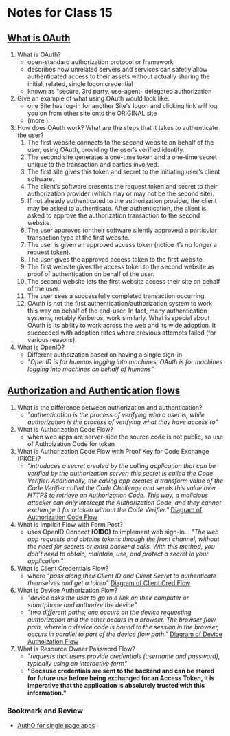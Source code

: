 # Notes for Class 15

## [What is OAuth](https://www.csoonline.com/article/3216404/what-is-oauth-how-the-open-authorization-framework-works.html)

1. What is OAuth?
    * open-standard authorization protocol or framework
    * describes how unrelated servers and services can safetly allow authenticated access to their assets without actually sharing the initial, related, single logon credential
    * known as "secure, 3rd party, use-agent- delegated authorization
2. Give an example of what using OAuth would look like.
    * one Site has log-in for another Site's logon and clicking link will log you on from other site onto the ORIGINAL site
    * (more )
3. How does OAuth work? What are the steps that it takes to authenticate the user?
    1. The first website connects to the second website on behalf of the user, using OAuth, providing the user’s verified identity.
    2. The second site generates a one-time token and a one-time secret unique to the transaction and parties involved.
    3. The first site gives this token and secret to the initiating user’s client software.
    4. The client’s software presents the request token and secret to their authorization provider (which may or may not be the second site).
    5. If not already authenticated to the authorization provider, the client may be asked to authenticate. After authentication, the client is asked to approve the authorization transaction to the second website.
    6. The user approves (or their software silently approves) a particular transaction type at the first website.
    7. The user is given an approved access token (notice it’s no longer a request token).
    8. The user gives the approved access token to the first website.
    9. The first website gives the access token to the second website as proof of authentication on behalf of the user.
    10. The second website lets the first website access their site on behalf of the user.
    11. The user sees a successfully completed transaction occurring.
    12. OAuth is not the first authentication/authorization system to work this way on behalf of the end-user. In fact, many authentication systems, notably Kerberos, work similarly. What is special about OAuth is its ability to work across the web and its wide adoption. It succeeded with adoption rates where previous attempts failed (for various reasons).
4. What is OpenID?
    * Different authoization based on having a single sign-in
    * *"OpenID is for humans logging into machines, OAuth is for machines logging into machines on behalf of humans"*

## [Authorization and Authentication flows](https://auth0.com/docs/flows)

1. What is the difference between authorization and authentication?
    * *"authentication is the process of verifying who a user is, while authorization is the process of verifying what they have access to"*
2. What is Authorization Code Flow?
    * when web apps are server-side the source code is not public, so use of Authoization Code for token
3. What is Authorization Code Flow with Proof Key for Code Exchange (PKCE)?
    * *"introduces a secret created by the calling application that can be verified by the authorization server; this secret is called the Code Verifier. Additionally, the calling app creates a transform value of the Code Verifier called the Code Challenge and sends this value over HTTPS to retrieve an Authorization Code. This way, a malicious attacker can only intercept the Authorization Code, and they cannot exchange it for a token without the Code Verifier."* [Diagram of Authorization Code Flow](../img/auth-sequence-auth-code-pkce.png)
4. What is Implicit Flow with Form Post?
    * uses OpenID Connect **(OIDC)** to implement web sign-in... *"The web app requests and obtains tokens through the front channel, without the need for secrets or extra backend calls. With this method, you don’t need to obtain, maintain, use, and protect a secret in your application."*
5. What is Client Credentials Flow?
    * where *"pass along their Client ID and Client Secret to authenticate themselves and get a token"* [Diagram of Client Cred Flow](../img/Client%20Credentials%20Flow.png)
6. What is Device Authorization Flow?
    * *"device asks the user to go to a link on their computer or smartphone and authorize the device*"
    * *"two different paths; one occurs on the device requesting authorization and the other occurs in a browser. The browser flow path, wherein a device code is bound to the session in the browser, occurs in parallel to part of the device flow path."* [Diagram of Device Authoization Flow](../img/auth-sequence-device-auth.png)
7. What is Resource Owner Password Flow?
    * *"requests that users provide credentials (username and password), typically using an interactive form"*
    * **"Because credentials are sent to the backend and can be stored for future use before being exchanged for an Access Token, it is imperative that the application is absolutely trusted with this information."**

### Bookmark and Review

* [AuthO for single page apps](https://auth0.com/docs/libraries/auth0-react)
